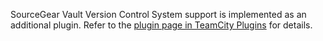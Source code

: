 [//]: # (title: SourceGear Vault)
[//]: # (auxiliary-id: SourceGear Vault)

SourceGear Vault Version Control System support is implemented as an additional plugin. Refer to the [plugin page in TeamCity Plugins](https://plugins.jetbrains.com/plugin/8892-sourcegear-vault) for details.

